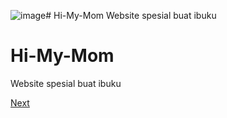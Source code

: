 ![image](https://github.com/user-attachments/assets/b4d12f52-63bc-4f3d-bd68-e3443a5e6e9f)# Hi-My-Mom
Website spesial buat ibuku
<!DOCTYPE html>
<html lang="id">
<head>
    <meta charset="UTF-8">
    <meta name="viewport" content="width=device-width, initial-scale=1.0">
    <title>Hi My Mom</title>
    <link rel="stylesheet" href="style.css">
</head>
<body>
    <div class="container">
        <h1>Hi-My-Mom</h1>
        <p>Website spesial buat ibuku</p>
        <a href="page2.html" class="btn">Next</a>
    </div>
</body>
</html>
